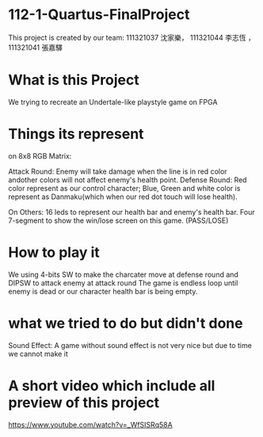 # 112-1-Quartus-FinalProject

This project is created by our team: 111321037 沈家樂， 111321044 李志恆 ， 111321041 張嘉驛

# What is this Project

We trying to recreate an Undertale-like playstyle game on FPGA

# Things its represent

on 8x8 RGB Matrix: 

Attack Round: Enemy will take damage when the line is in red color andother colors will not affect enemy's health point.
Defense Round: Red color represent as our control character; Blue, Green and white color is represent as Danmaku(which when our red dot touch will lose health).

On Others:
16 leds to represent our health bar and enemy's health bar.
Four 7-segment to show the win/lose screen on this game. (PASS/LOSE)

# How to play it 

We using 4-bits SW to make the charcater move at defense round and DIPSW to attack enemy at attack round
The game is endless loop until enemy is dead or our character health bar is being empty.

# what we tried to do but didn't done

Sound Effect: A game without sound effect is not very nice but due to time we cannot make it

# A short video which include all preview of this project

https://www.youtube.com/watch?v=_WfSISRq58A


